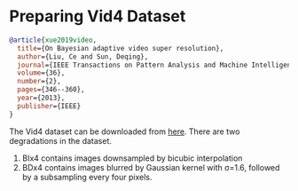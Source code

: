 # Preparing Vid4 Dataset

<!-- [DATASET] -->

```bibtex
@article{xue2019video,
  title={On Bayesian adaptive video super resolution},
  author={Liu, Ce and Sun, Deqing},
  journal={IEEE Transactions on Pattern Analysis and Machine Intelligence},
  volume={36},
  number={2},
  pages={346--360},
  year={2013},
  publisher={IEEE}
}
```

The Vid4 dataset can be downloaded from [here](https://drive.google.com/file/d/1ZuvNNLgR85TV_whJoHM7uVb-XW1y70DW/view?usp=sharing). There are two degradations in the dataset.

1. BIx4 contains images downsampled by bicubic interpolation
2. BDx4 contains images blurred by Gaussian kernel with σ=1.6, followed by a subsampling every four pixels.
